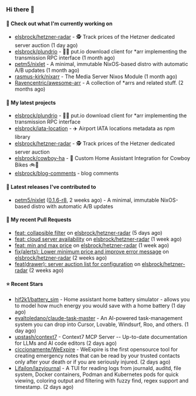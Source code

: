 ### Hi there 👋

#### 👷 Check out what I'm currently working on

- [elsbrock/hetzner-radar](https://github.com/elsbrock/hetzner-radar) - 🕵️ Track prices of the Hetzner dedicated server auction (1 day ago)
- [elsbrock/plundrio](https://github.com/elsbrock/plundrio) - 🏴‍☠️ put.io download client for *arr implementing the transmission RPC interface (1 month ago)
- [petm5/nixlet](https://github.com/petm5/nixlet) - A minimal, immutable NixOS-based distro with automatic A/B updates (1 month ago)
- [rasmus-kirk/nixarr](https://github.com/rasmus-kirk/nixarr) - The Media Server Nixos Module (1 month ago)
- [Ravencentric/awesome-arr](https://github.com/Ravencentric/awesome-arr) - A collection of *arrs and related stuff. (2 months ago)

#### 🌱 My latest projects

- [elsbrock/plundrio](https://github.com/elsbrock/plundrio) - 🏴‍☠️ put.io download client for *arr implementing the transmission RPC interface
- [elsbrock/iata-location](https://github.com/elsbrock/iata-location) - ✈️ Airport IATA locations metadata as npm library
- [elsbrock/hetzner-radar](https://github.com/elsbrock/hetzner-radar) - 🕵️ Track prices of the Hetzner dedicated server auction
- [elsbrock/cowboy-ha](https://github.com/elsbrock/cowboy-ha) - 🤠 Custom Home Assistant Integration for Cowboy Bikes 🚲💨
- [elsbrock/blog-comments](https://github.com/elsbrock/blog-comments) - blog comments

#### 🔭 Latest releases I've contributed to

- [petm5/nixlet](https://github.com/petm5/nixlet) ([0.1.6-r8](https://github.com/petm5/nixlet/releases/tag/0.1.6-r8), 2 weeks ago) - A minimal, immutable NixOS-based distro with automatic A/B updates

#### 🔨 My recent Pull Requests

- [feat: collapsible filter](https://github.com/elsbrock/hetzner-radar/pull/170) on [elsbrock/hetzner-radar](https://github.com/elsbrock/hetzner-radar) (5 days ago)
- [feat: cloud server availability](https://github.com/elsbrock/hetzner-radar/pull/164) on [elsbrock/hetzner-radar](https://github.com/elsbrock/hetzner-radar) (1 week ago)
- [feat: min and max price](https://github.com/elsbrock/hetzner-radar/pull/159) on [elsbrock/hetzner-radar](https://github.com/elsbrock/hetzner-radar) (1 week ago)
- [fix(alerts): Lower minimum price and improve error message](https://github.com/elsbrock/hetzner-radar/pull/156) on [elsbrock/hetzner-radar](https://github.com/elsbrock/hetzner-radar) (2 weeks ago)
- [feat(drawer): server auction list for configuration](https://github.com/elsbrock/hetzner-radar/pull/153) on [elsbrock/hetzner-radar](https://github.com/elsbrock/hetzner-radar) (2 weeks ago)

#### ⭐ Recent Stars

- [hif2k1/battery_sim](https://github.com/hif2k1/battery_sim) - Home assistant home battery simulator - allows you to model how much energy you would save with a home battery (1 day ago)
- [eyaltoledano/claude-task-master](https://github.com/eyaltoledano/claude-task-master) - An AI-powered task-management system you can drop into Cursor, Lovable, Windsurf, Roo, and others. (1 day ago)
- [upstash/context7](https://github.com/upstash/context7) - Context7 MCP Server -- Up-to-date documentation for LLMs and AI code editors (2 days ago)
- [ciccionamente/WeExpire](https://github.com/ciccionamente/WeExpire) - WeExpire is the first opensource tool for creating emergency notes that can be read by your trusted contacts only after your death or if you are seriously injured. (2 days ago)
- [Lifailon/lazyjournal](https://github.com/Lifailon/lazyjournal) - A TUI for reading logs from journald, auditd, file system, Docker containers, Podman and Kubernetes pods for quick viewing, coloring output and filtering with fuzzy find, regex support and timestamp. (2 days ago)
